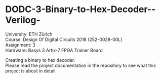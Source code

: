 # DODC-3-Binary-to-Hex-Decoder--Verilog-  
University: ETH Zürich  
Course: Design Of Digital Circuits 2018 (252-0028-00L)  
Assignment: 3  
Hardware: Basys 3 Artix-7 FPGA Trainer Board  
  
Creating a binary to hex decoder.  
Please read the project documentation in the repository to see what this project is about in detail.
